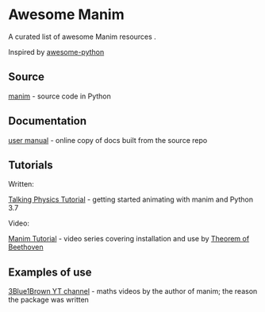 Awesome Manim
=============

A curated list of awesome Manim resources .

Inspired by [awesome-python](https://github.com/vinta/awesome-python)


Source
------

[manim](https://github.com/3b1b/manim) - source code in Python


Documentation
-------------

[user manual](https://www.eulertour.com/learn/manim/) - online copy
of docs built from the source repo

Tutorials
---------

Written:

[Talking Physics Tutorial](https://talkingphysics.wordpress.com/2019/01/08/getting-started-animating-with-manim-and-python-3-7/) - getting started animating with manim and Python 3.7

Video:

[Manim Tutorial](https://www.youtube.com/playlist?list=PL2B6OzTsMUrwo4hA3BBfS7ZR34K361Z8F)
\- video series covering installation and use by
[Theorem of Beethoven](https://www.youtube.com/channel/UCxiWCEdx7aY88bSEUgLOC6A)



Examples of use
---------------

[3Blue1Brown YT channel](https://www.youtube.com/channel/UCYO_jab_esuFRV4b17AJtAw)
\- maths videos by the author of manim; the reason the package was written

